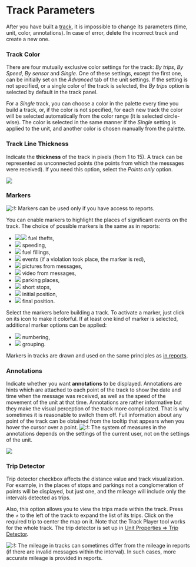 # Track Parameters

After you have built a [track](https://docs.wialon.com/en/hosting/user/tracks/tracks), it is impossible to change its parameters \(time, unit, color, annotations\). In case of error, delete the incorrect track and create a new one.

### Track Color <a id="track_color"></a>

There are four mutually exclusive color settings for the track: _By trips_, _By Speed_, _By sensor_ and _Single_. One of these settings, except the first one, can be initially set on the _Advanced_ tab of the unit settings. If the setting is not specified, or a single color of the track is selected, the _By trips_ option is selected by default in the track panel.

For a _Single_ track, you can choose a color in the palette every time you build a track, or, if the color is not specified, for each new track the color will be selected automatically from the color range \(it is selected circle-wise\). The color is selected in the same manner if the _Single_ setting is applied to the unit, and another color is chosen manually from the palette.

### Track Line Thickness <a id="track_line_thickness"></a>

Indicate the **thickness** of the track in pixels \(from 1 to 15\). A track can be represented as unconnected points \(the points from which the messages were received\). If you need this option, select the _Points only_ option.

![](https://docs.wialon.com/en/hosting/_media/tracks/points.png)

### Markers <a id="markers"></a>

![:!:](https://docs.wialon.com/en/hosting/lib/images/smileys/icon_exclaim.gif) Markers can be used only if you have access to reports.

You can enable markers to highlight the places of significant events on the track. The choice of possible markers is the same as in reports:

* ![](https://docs.wialon.com/en/hosting/_media/tracks/markers.png)![](https://docs.wialon.com/en/hosting/_media/icons/theft.png) fuel thefts,
* ![](https://docs.wialon.com/en/hosting/_media/icons/speeding.png) speeding,
* ![](https://docs.wialon.com/en/hosting/_media/icons/filling.png) fuel fillings,
* ![](https://docs.wialon.com/en/hosting/_media/icons/event.png) events \(if a violation took place, the marker is red\),
* ![](https://docs.wialon.com/en/hosting/_media/icons/pics.png) pictures from messages,
* ![](https://docs.wialon.com/en/hosting/_media/icons/vid.png) video from messages,
* ![](https://docs.wialon.com/en/hosting/_media/icons/parking.png) parking places,
* ![](https://docs.wialon.com/en/hosting/_media/icons/stop.png) short stops,
* ![](https://docs.wialon.com/en/hosting/_media/icons/initial.png) initial position,
* ![](https://docs.wialon.com/en/hosting/_media/icons/final.png) final position.

Select the markers before building a track. To activate a marker, just click on its icon to make it colorful. If at least one kind of marker is selected, additional marker options can be applied:

* [![](https://docs.wialon.com/en/hosting/_media/icons/numbering.png)](https://docs.wialon.com/en/hosting/_detail/icons/numbering.png?id=user%3Atracks%3Aparams) numbering,
* [![](https://docs.wialon.com/en/hosting/_media/icons/groupping.png)](https://docs.wialon.com/en/hosting/_detail/icons/groupping.png?id=user%3Atracks%3Aparams) grouping.

Markers in tracks are drawn and used on the same principles as [in reports](https://docs.wialon.com/en/hosting/user/reports/map/markers#markers_on_map).

### Annotations <a id="annotations"></a>

Indicate whether you want **annotations** to be displayed. Annotations are hints which are attached to each point of the track to show the date and time when the message was received, as well as the speed of the movement of the unit at that time. Annotations are rather informative but they make the visual perception of the track more complicated. That is why sometimes it is reasonable to switch them off. Full information about any point of the track can be obtained from the tooltip that appears when you hover the cursor over a point. ![:!:](https://docs.wialon.com/en/hosting/lib/images/smileys/icon_exclaim.gif) The system of measures in the annotations depends on the settings of the current user, not on the settings of the unit.

![](https://docs.wialon.com/en/hosting/_media/tracks/annotations.png)

### Trip Detector <a id="trip_detector"></a>

Trip detector checkbox affects the distance value and track visualization. For example, in the places of stops and parkings not a conglomeration of points will be displayed, but just one, and the mileage will include only the intervals detected as trips.

Also, this option allows you to view the trips made within the track. Press the _+_ to the left of the track to expand the list of its trips. Click on the required trip to center the map on it. Note that the Track Player tool works for the whole track. The trip detector is set up in [Unit Properties =&gt; Trip Detector](https://docs.wialon.com/en/hosting/cms/units/trip).

![:!:](https://docs.wialon.com/en/hosting/lib/images/smileys/icon_exclaim.gif) The mileage in tracks can sometimes differ from the mileage in reports \(if there are invalid messages within the interval\). In such cases, more accurate mileage is provided in reports.

